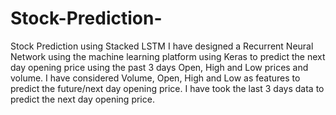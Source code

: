 # Stock-Prediction-
Stock Prediction using Stacked LSTM
I have designed a Recurrent Neural Network using the machine learning platform using Keras to predict the next day opening price using the past 3 days Open, High 
and Low prices and volume. I have considered Volume, Open, High and Low as features to predict the future/next day opening price. I have took the last 3 days data to predict the next day opening price.
